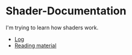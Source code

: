 # Shader-Documentation

I'm trying to learn how shaders work. 

- [Log](Docs/Log.md)
- [Reading material](Docs/Resources.md)
